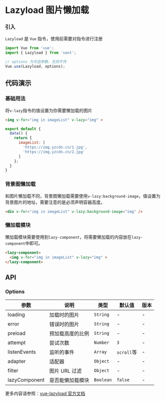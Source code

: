 # Lazyload 图片懒加载

### 引入

`Lazyload` 是 `Vue` 指令，使用前需要对指令进行注册

```js
import Vue from 'vue';
import { Lazyload } from 'vant';

// options 为可选参数，无则不传
Vue.use(Lazyload, options);
```

## 代码演示

### 基础用法

将`v-lazy`指令的值设置为你需要懒加载的图片

```html
<img v-for="img in imageList" v-lazy="img" >
```

```javascript
export default {
  data() {
    return {
      imageList: [
        'https://img.yzcdn.cn/1.jpg',
        'https://img.yzcdn.cn/2.jpg'
      ]
    };
  }
}
```

### 背景图懒加载

和图片懒加载不同，背景图懒加载需要使用`v-lazy:background-image`，值设置为背景图片的地址，需要注意的是必须声明容器高度。

```html
<div v-for="img in imageList" v-lazy:background-image="img" />
```

### 懒加载模块

懒加载模块需要使用到`lazy-component`，将需要懒加载的内容放在`lazy-component`中即可。

```html
<lazy-component>
  <img v-for="img in imageList" v-lazy="img" >
</lazy-component>
```

## API

### Options

| 参数 | 说明 | 类型 | 默认值 | 版本 |
|------|------|------|------|------|
| loading | 加载时的图片 | `String` | - | - |
| error | 错误时的图片 | `String` | - | - |
| preload | 预加载高度的比例 | `String` | - | - |
| attempt | 尝试次数 | `Number` | `3` | - |
| listenEvents | 监听的事件 | `Array` | `scroll`等 | - |
| adapter | 适配器 | `Object` | - | - |
| filter | 图片 URL 过滤 | `Object` | - | - |
| lazyComponent | 是否能懒加载模块 | `Boolean` | `false` | - |

更多内容请参照：[vue-lazyload 官方文档](https://github.com/hilongjw/vue-lazyload)
